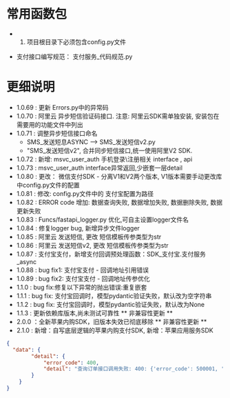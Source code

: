 # 常用函数包

-
    1. 项目根目录下必须包含config.py文件

- 支付接口编写规范：
  支付服务_代码规范.py

# 更细说明

- 1.0.69 : 更新 Errors.py中的异常码
- 1.0.70 : 阿里云 异步短信验证码接口.  注意: 阿里云SDK需单独安装, 安装包在需要用的功能文件中列出
- 1.0.71 : 调整异步短信接口命名
  - SMS_发送短息ASYNC --> SMS_发送短信v2.py
  - "SMS_发送短信v2", 合并同步短信接口,统一使用阿里V2 SDK.
- 1.0.72 : 新增: msvc_user_auth 手机登录\注册相关 interface , api
- 1.0.73 : msvc_user_auth  interface异常返回,少嵌套一层detail
- 1.0.80 : 更改： 微信支付SDK - 分离V1和V2两个版本, V1版本需要手动更改库中config.py文件的配置
- 1.0.81 : 修改: config.py文件中的 支付宝配置为路径
- 1.0.82 : ERROR code 增加: 数据查询失败, 数据增加失败, 数据删除失败, 数据更新失败
- 1.0.83 : Funcs/fastapi_logger.py 优化,可自主设置logger文件名
- 1.0.84 : 修复logger bug, 新增异步文件logger
- 1.0.85 : 阿里云 发送短信, 更改 短信模板传参类型为str
- 1.0.86 : 阿里云 发送短信v2, 更改 短信模板传参类型为str
- 1.0.87 : 支付宝支付，新增支付回调预处理函数：SDK_支付宝.支付服务_async
- 1.0.88 : bug fix1: 支付宝支付 - 回调地址引用错误
- 1.0.89 : bug fix2: 支付宝支付 - 回调地址传参优化
- 1.1.0 : bug fix:修复以下异常的抛出错误:重复嵌套
- 1.1.1 : bug fix: 支付宝回调时，模型pydantic验证失败，默认改为空字符串
- 1.1.2 : bug fix: 支付宝回调时，模型pydantic验证失败，默认改为None
- 1.1.3 : 更新依赖库版本,尚未测试可靠性
** 非兼容性更新 ** 
- 2.0.0 ：全新苹果内购SDK，旧版本失效已彻底移除
** 非兼容性更新 ** 
- 2.1.0 : 新增：自写底层逻辑的苹果内购支付SDK, 新增：苹果应用服务SDK

```json
{
  "data": {
		"detail": {
			"error_code": 400,
			"detail": "查询订单接口调用失败: 400: {'error_code': 500001, 'detail': '查询订单失败: Business Failed,交易不存在'}"
		}
	}
}
```
